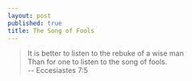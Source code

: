 ```yaml
---
layout: post
published: true
title: The Song of Fools
---
```

> It is better to listen to the rebuke of a wise man   
> Than for one to listen to the song of fools.  
> -- Eccesiastes 7:5

